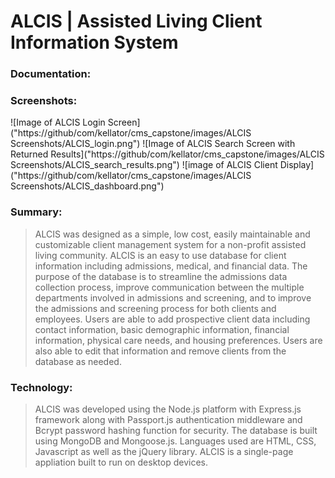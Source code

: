 
# ALCIS | Assisted Living Client Information System 

### Documentation:

### Screenshots:
![Image of ALCIS Login Screen]("https://github/com/kellator/cms_capstone/images/ALCIS Screenshots/ALCIS_login.png")
![Image of ALCIS Search Screen with Returned Results]("https://github/com/kellator/cms_capstone/images/ALCIS Screenshots/ALCIS_search_results.png")
![image of ALCIS Client Display]("https://github/com/kellator/cms_capstone/images/ALCIS Screenshots/ALCIS_dashboard.png")

### Summary:  
>ALCIS was designed as a simple, low cost, easily maintainable and customizable client management system for a non-profit assisted living community.  ALCIS is an easy to use database for client information including admissions, medical, and financial data.  The purpose of the database is to streamline the admissions data collection process, improve communication between the multiple departments involved in admissions and screening, and to improve the admissions and screening process for both clients and employees.
Users are able to add prospective client data including contact information, basic demographic information, financial information, physical care needs, and housing preferences.  Users are also able to edit that information and remove clients from the database as needed.  

### Technology:
>ALCIS was developed using the Node.js platform with Express.js framework along with Passport.js authentication middleware and Bcrypt password hashing function for security.  The database is built using MongoDB and Mongoose.js.  Languages used are HTML, CSS, Javascript as well as the jQuery library.  ALCIS is a single-page appliation built to run on desktop devices.